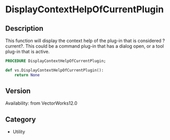 # DisplayContextHelpOfCurrentPlugin

## Description
This function will display the context help of the plug-in that is considered ?current?. This could be a command plug-in that has a dialog open, or a tool plug-in that is active.

```pascal
PROCEDURE DisplayContextHelpOfCurrentPlugin;
```

```python
def vs.DisplayContextHelpOfCurrentPlugin():
    return None
```

## Version
Availability: from VectorWorks12.0

## Category
* Utility

